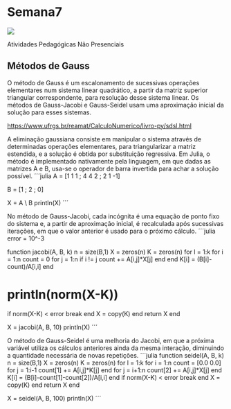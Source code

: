# Semana7
![](https://github.com/ifes-guarapari-cnum-enel-2020/Semana7/workflows/Julia%20CI/badge.svg)

Atividades Pedagógicas Não Presenciais

## Métodos de Gauss
O método de Gauss é um escalonamento de sucessivas operações elementares num sistema linear quadrático, a partir da matriz superior triangular correspondente, para resolução desse sistema linear. Os métodos de Gauss-Jacobi e Gauss-Seidel usam uma aproximação inicial da solução para esses sistemas.

https://www.ufrgs.br/reamat/CalculoNumerico/livro-py/sdsl.html

A eliminação gaussiana consiste em manipular o sistema através de determinadas operações elementares, para triangularizar a matriz estendida, e a solução é obtida por substituição regressiva. Em Julia, o método é implementado nativamente pela linguagem, em que dadas as matrizes A e B, usa-se o operador de barra invertida para achar a solução possível.
´´´julia
A = [1 1 1 ;
     4 4 2 ;
     2 1 -1]

B = [1 ; 2 ; 0]

X = A \ B
println(X)
´´´

No método de Gauss-Jacobi, cada incógnita é uma equação de ponto fixo do sistema e, a partir de aproximação inicial, é recalculada após sucessivas iterações, em que o valor anterior é usado para o próximo cálculo.
´´´julia
error = 10^-3

function jacobi(A, B, k)
 n = size(B,1)
 X = zeros(n)
 K = zeros(n)
 for l = 1:k
  for i = 1:n
   count = 0
   for j = 1:n
    if i != j
     count += A[i,j]*X[j]
    end
   end
   K[i] = (B[i]-count)/A[i,i]
  end
  # println(norm(X-K))
  if norm(X-K) < error
   break
  end
  X = copy(K)
 end
 return X
end

X = jacobi(A, B, 10)
println(X)
´´´

O método de Gauss-Seidel é uma melhoria do Jacobi, em que a próxima variável utiliza os cálculos anteriores ainda da mesma interação, diminuindo a quantidade necessária de novas repetições.
´´´julia
function seidel(A, B, k)
 n = size(B,1)
 X = zeros(n)
 K = zeros(n)
 for l = 1:k
  for i = 1:n
   count = [0.0 0.0]
   for j = 1:i-1
    count[1] += A[i,j]*K[j]
   end
   for j = i+1:n
    count[2] += A[i,j]*X[j]
   end
   K[i] = (B[i]-count[1]-count[2])/A[i,i]
  end
  if norm(X-K) < error
   break
  end
  X = copy(K)
 end
 return X
end

X = seidel(A, B, 100)
println(X)
´´´
